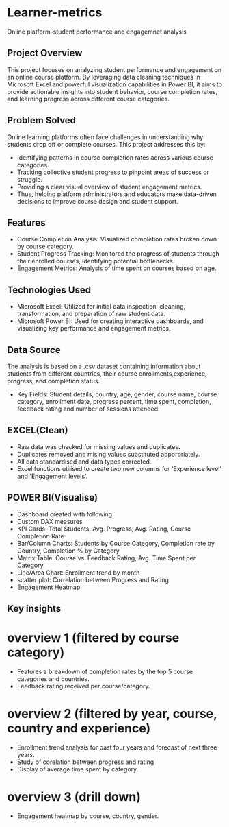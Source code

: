 # Learner-metrics
Online platform-student performance and engagemnet analysis
## Project Overview 
This project focuses on analyzing student performance and engagement on an online course platform. By leveraging data cleaning techniques in Microsoft Excel and powerful visualization capabilities in Power BI, it aims to provide actionable insights into student behavior, course completion rates, and learning progress across different course categories.
## Problem Solved 
Online learning platforms often face challenges in understanding why students drop off or complete courses. This project addresses this by:
* Identifying patterns in course completion rates across various course categories.
* Tracking collective student progress to pinpoint areas of success or struggle.
* Providing a clear visual overview of student engagement metrics.
* Thus, helping platform administrators and educators make data-driven decisions to improve course design and student support.
## Features
* Course Completion Analysis: Visualized completion rates broken down by course category.
* Student Progress Tracking: Monitored the progress of students through their enrolled courses, identifying potential bottlenecks. 
* Engagement Metrics: Analysis of time spent on courses based on age.
## Technologies Used
* Microsoft Excel: Utilized for initial data inspection, cleaning, transformation, and preparation of raw student data.
* Microsoft Power BI: Used for creating interactive dashboards, and visualizing key performance and engagement metrics.
## Data Source
The analysis is based on a .csv dataset containing information about students from different countries, their course enrollments,experience, progress, and completion status.
* Key Fields: Student details, country, age, gender, course name, course category, enrollment date, progress percent, time spent, completion, feedback rating and number of sessions attended.
## EXCEL(Clean)
* Raw data was checked for missing values and duplicates.
* Duplicates removed and mising values substituted apporpriately.
* All data standardised and data types corrected.
* Excel functions utilised to create two new columns for 'Experience level' and 'Engagement levels'.
## POWER BI(Visualise)
* Dashboard created with following:
* Custom DAX measures
* KPI Cards: Total Students, Avg. Progress, Avg. Rating, Course Completion Rate
* Bar/Column Charts: Students by Course Category, Completion rate by Country, Completion % by Category
* Matrix Table: Course vs. Feedback Rating, Avg. Time Spent per Category
* Line/Area Chart: Enrollment trend by month
* scatter plot: Correlation between Progress and Rating
* Engagement Heatmap
## Key insights
# overview 1 (filtered by course category)
* Features a breakdown of completion rates by the top 5 course categories and countries.
* Feedback rating received per course/category.
#  overview 2 (filtered by year, course, country and experience)
* Enrollment trend analysis for past four years and forecast of next three years.
* Study of corelation between progress and rating
* Display of average time spent by category.
# overview 3 (drill down)
* Engagement heatmap by course, country, gender.
 

